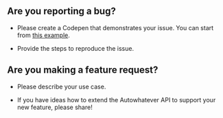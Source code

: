 ## Are you reporting a bug?

* Please create a Codepen that demonstrates your issue. You can start from [this example](http://codepen.io/moroshko/pen/rraQYx).

* Provide the steps to reproduce the issue.

## Are you making a feature request?

* Please describe your use case.

* If you have ideas how to extend the Autowhatever API to support your new feature, please share!
